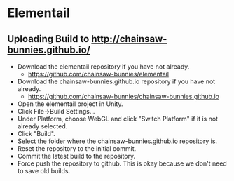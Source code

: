 # Elementail

## Uploading Build to http://chainsaw-bunnies.github.io/
* Download the elementail repository if you have not already.
  * https://github.com/chainsaw-bunnies/elementail
* Download the chainsaw-bunnies.github.io repository if you have not already.
  *  https://github.com/chainsaw-bunnies/chainsaw-bunnies.github.io
* Open the elementail project in Unity.
* Click File->Build Settings...
* Under Platform, choose WebGL and click "Switch Platform" if it is not already selected.
* Click "Build".
* Select the folder where the chainsaw-bunnies.github.io repository is.
* Reset the repository to the initial commit.
* Commit the latest build to the repository.
* Force push the repository to github. This is okay because we don't need to save old builds.